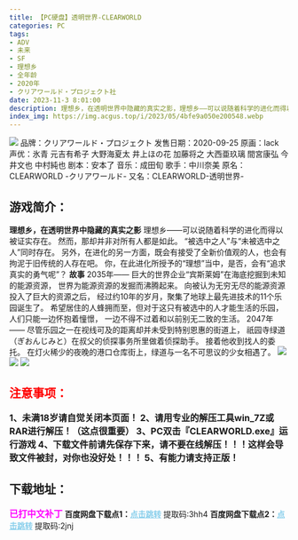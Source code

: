 ```yaml
---
title: 【PC硬盘】透明世界-CLEARWORLD
categories: PC
tags:
- ADV
- 未来
- SF
- 理想乡
- 全年龄
- 2020年
- クリアワールド・プロジェクト社
date: 2023-11-3 8:01:00
description: 理想乡，在透明世界中隐藏的真实之影，理想乡——可以说随着科学的进化而得以被证实存在。然而，那却并非对所有人都是如此。“被选中之人”与“未被选中之人”同时存在。另外，在进化的另一方面，既会有接受了全新价值观的人，也会有拘泥于旧传统的人存在吧。你，在此进化所授予的“理想”当中，是否，会有“追求真实的勇气呢”？
index_img: https://img.acgus.top/i/2023/05/4bfe9a050e200548.webp
---
```

![](https://img.acgus.top/i/2023/05/4bfe9a050e200548.webp)
品牌：クリアワールド・プロジェクト
发售日期：2020-09-25
原画：lack
声优：氷青 元吉有希子 大野海夏太 井上ほの花 加藤将之 大西亜玖璃 間宮康弘 今井文也 中村純也
剧本：安本了
音乐：成田旬
歌手：中川奈美
原名：CLEARWORLD -クリアワールド-
又名：CLEARWORLD-透明世界-

## 游戏简介：
**理想乡，在透明世界中隐藏的真实之影**
理想乡——可以说随着科学的进化而得以被证实存在。
然而，那却并非对所有人都是如此。
“被选中之人”与“未被选中之人”同时存在。
另外，在进化的另一方面，既会有接受了全新价值观的人，也会有拘泥于旧传统的人存在吧。
你，在此进化所授予的“理想”当中，是否，会有“追求真实的勇气呢”？
**故事**
2035年——
巨大的世界企业“宾斯莱姆”在海底挖掘到未知的能源资源，
世界为能源资源的发掘而沸腾起来。
向被认为无穷无尽的能源资源投入了巨大的资源之后，
经过约10年的岁月，聚集了地球上最先进技术的11个乐园诞生了。
希望居住的人蜂拥而至，但对于这只有被选中的人才能生活的乐园，人们只能一边怀抱着憧憬，
一边不得不过着和以前别无二致的生活。
2047年——
尽管乐园之一在视线可及的距离却并未受到特别恩惠的街道上，
祇园寺绿道（ぎおんじみと）在叔父的侦探事务所里做着侦探助手。
接着他收到找人的委托。
在灯火稀少的夜晚的港口仓库街上，绿道与一名不可思议的少女相遇了。
![](https://img.acgus.top/i/2023/05/033a4d09bb200606.webp)
![](https://img.acgus.top/i/2023/05/9115b5ffb4200559.webp)
![](https://img.acgus.top/i/2023/05/8b9c69f090200553.webp)





## <font color=#FF0000 >注意事项：</font>
<font size=3><b>1、未满18岁请自觉关闭本页面！
2、请用专业的解压工具win_7Z或RAR进行解压！（这点很重要）
3、PC双击『CLEARWORLD.exe』运行游戏
4、下载文件前请先保存下来，请不要在线解压！！！这样会导致文件被封，对你也没好处！！！
5、有能力请支持正版！</b></font>

## 下载地址：
<font color=#FF00FF size=3><b>已打中文补丁</b></font>
<b>百度网盘下载点1：</b><a href="https://pan.baidu.com/s/1mu9KC99lh7Ps-JPfa-tEzw?pwd=3hh4" style="color: #87CEEB;"><b>点击跳转</b></a> 提取码:3hh4
<b>百度网盘下载点2：</b><a href="https://pan.baidu.com/s/1v-m8onA_ZDCHtHXg6sU2pA?pwd=2jnj" style="color: #87CEEB;"><b>点击跳转</b></a> 提取码:2jnj
